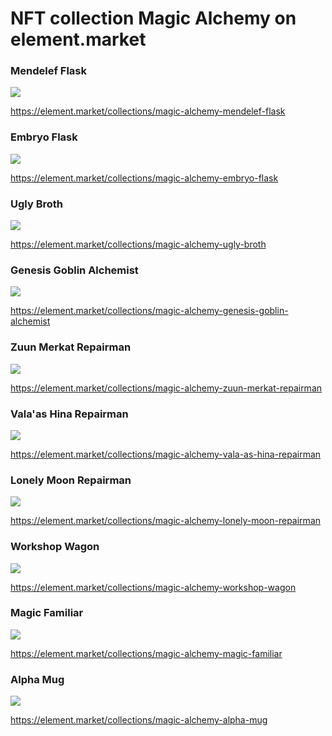 # NFT collection Magic Alchemy on element.market

### Mendelef Flask

![](flusk1.2x.jpg)

https://element.market/collections/magic-alchemy-mendelef-flask


### Embryo Flask

![](embrio.2x.jpg)

https://element.market/collections/magic-alchemy-embryo-flask

### Ugly Broth

![](ugly.2x.jpg)

https://element.market/collections/magic-alchemy-ugly-broth

### Genesis Goblin Alchemist


![](alchemist.2x..jpg)

https://element.market/collections/magic-alchemy-genesis-goblin-alchemist

### Zuun Merkat Repairman

![](zuun.2x.png)

https://element.market/collections/magic-alchemy-zuun-merkat-repairman

### Vala'as Hina Repairman

![](vala.2x.png)

https://element.market/collections/magic-alchemy-vala-as-hina-repairman

### Lonely Moon Repairman

![](moon.2x.jpg)

https://element.market/collections/magic-alchemy-lonely-moon-repairman

### Workshop Wagon

![](wagon.2x.jpg)

https://element.market/collections/magic-alchemy-workshop-wagon

### Magic Familiar

![](pet.2x.jpg)

https://element.market/collections/magic-alchemy-magic-familiar

### Alpha Mug

![](mug.2x.jpg)

https://element.market/collections/magic-alchemy-alpha-mug
